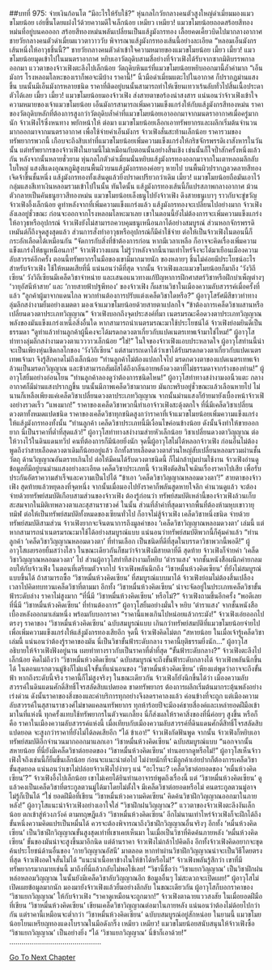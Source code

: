 ##บทที่ 975: จ่ายเงินก้อนโต
“มีอะไรให้รับใช้?”
หุ่นกลไกวัยกลางคนตัวสูงใหญ่ดำเมี่ยมมองแมวขโมยน้อย เอ่ยขึ้นโดยแฝงไว้ด้วยความดีใจเล็กน้อย
เหมียว เหมียว!
แมวขโมยน้อยถอดสร้อยสีทองหม่นที่อยู่บนคอออก
สร้อยสีทองหม่นพลันเปลี่ยนเป็นแส้งูมังกรทอง เลื้อยคดเคี้ยวบิดไปมากลางอากาศ
ชายวัยกลางคนตัวดำเมี่ยมแววตาวาววับ พิจารณาแส้งูมังกรทองเส้นนี้อย่างละเอียด
“หลอมเอ็นมังกรเส้นหนึ่งให้อาวุธชิ้นนี้?”
ชายวัยกลางคนตัวดำเข้าใจความหมายของแมวขโมยน้อย
เมี้ยว เมี้ยว!
แมวขโมยน้อยมุดเข้าไปในมนตราอากาศ หยิบเอาวัตถุดิบสามสี่อย่างที่จ้าวเฟิงได้รับจากซากมิติบรรพกาลออกมา
แววตาของจ้าวเฟิงตะลึงไปเล็กน้อย วัตถุดิบหินแร่ที่แมวขโมยน้อยหยิบออกมานี้ล้ำค่ามาก
“เอ็นมังกร โรงหลอมโลหะของเราก็พอจะมีบ้าง ราคานี้!”
นิ้วมือดำเมี่ยมแตะไปในอากาศ ก็ปรากฏม่านแสงขึ้น บนนั้นมีเอ็นมังกรหลายชนิด ราคาที่ติดอยู่บนนั้นสามารถทำให้เซียนเทวาเร้นลับทั่วไปสิ้นเนื้อประดาตัวได้เลย
เมี้ยว เมี้ยว!
แมวขโมยน้อยมองจ้าวเฟิง ส่งสายตาขอร้องน่าสงสาร
แน่นอนว่าจ้าวเฟิงเข้าใจความหมายของเจ้าแมวขโมยน้อย
เอ็นมังกรสามารถเพิ่มความแข็งแกร่งให้กับแส้งูมังกรสีทองหม่น ราคาของวัตถุดิบหลักที่ต้องการสูงกว่าวัตถุดิบล้ำค่าที่แมวขโมยน้อยเอาออกมาจากมนตราอากาศเมื่อครู่มากนัก
จ้าวเฟิงไร้ซึ่งหนทาง พยักหน้าให้
ต่อมา แมวขโมยน้อยเลือกเอาทรัพยากรและผลึกเริ่มต้นจำนวนมากออกมาจากมนตราอากาศ เพื่อใช้จ่ายค่าเอ็นมังกร
จ้าวเฟิงสั่นสะท้านเล็กน้อย ราคารวมของทรัพยากรพวกนี้ เกือบจะถึงสิบเท่าที่แมวขโมยน้อยเพิ่มความแข็งแกร่งให้กริชจักรพรรดิเงาสังหารในวันนั้น
แต่ทรัพยากรของจ้าวเฟิงในยามนี้ไม่เหมือนกับตอนนั้นอย่างสิ้นเชิง เช่นนั้นก็ใจป้ำสักครั้งหนึ่งแล้วกัน
หลังจากนั้นหลายชั่วยาม
หุ่นกลไกตัวดำเมี่ยมนั่นหยิบแส้งูมังกรทองออกมาจากในเตาหลอมลึกลับใบใหญ่
แสงสีแดงอุณหภูมิสูงบนพื้นผิวบนแส้งูมังกรทองค่อยๆ หายไป บนพื้นผิวปรากฏลวดลายสีทองเจิดจ้าขึ้นชั้นหนึ่ง แส้งูมังกรทองทั้งเส้นดูแล้วยิ่งปราดเปรียวกว่าเดิม
เมี้ยว!
แมวขโมยน้อยถือมันเอาไว้ กลุ่มแสงสีเทาเงินหลอมรวมเข้าไปในนั้น
ทันใดนั้น แส้งูมังกรทองเส้นนี้ก็แปรสภาพกลางอากาศ ม้วนตัวกลายเป็นคันธนูยาวสีทองหม่น
แมวขโมยน้อยเล็งธนูไปยังจ้าวเฟิง ดึงสายธนูเบาๆ ราวกับจะขู่ขวัญ
จ้าวเฟิงอึ้งเล็กน้อย ดูท่าหลังจากที่เพิ่มความแข็งแกร่งแล้ว แส้งูมังกรทองจะเปลี่ยนไปอย่างมาก
จ้าวเฟิงลังเลอยู่ชั่วขณะ ก่อนจะออกจากโรงหลอมโลหะมาเลย
เขาในตอนนี้ยังไม่ต้องการจะเพิ่มความแข็งแกร่งให้อาวุธหรืออุปกรณ์
จ้าวเฟิงยังไม่สามารถควบคุมธนูเหนือนภาได้อย่างสมบูรณ์ ส่วนหอกจักรพรรดิเหมันต์ก็ถึงจุดสูงสุดแล้ว
ส่วนการสั่งทำอาวุธหรืออุปกรณ์ก็มีค่าใช้จ่าย ต่อให้เป็นจ้าวเฟิงในตอนนี้ก็กระอักเลือดได้เหมือนกัน
“จัดการกับสิ่งที่ข้าต้องการก่อน หากมีเวลาเหลือ ก็อาจจะคิดเรื่องเพิ่มความแข็งแกร่งให้ธนูเหนือนภา!”
จ้าวเฟิงวางแผน
ไม่รู้ว่าหลังจากนี้นานเท่าไหร่จึงจะได้มาเยือนเมืองความลับสวรรค์อีกครั้ง
ตอนนี้ทรัพยากรในมือของเขามีมากมายนัก ของหลายๆ ชิ้นไม่ค่อยมีประโยชน์อะไรสำหรับจ้าวเฟิง ใช้ให้หมดเสียที่นี่ แน่นอนว่าดีที่สุด
จากนั้น จ้าวเฟิงและแมวขโมยน้อยก็มาถึง ‘วังวิถีเซียน’
วังวิถีเซียนมีเคล็ดวิชาจำหน่าย และเสนอแนวทางแก้ปัญหาการฝึกศาสตร์วิชาหรือฝึกบำเพ็ญต่างๆ
‘วายุอัสนีห้าสาย’ และ ‘กายสายฟ้าปฐพีทอง’ ของจ้าวเฟิง ก็ผสานวิชาในเมืองความลับสวรรค์เมื่อครั้งที่แล้ว
“ลูกค้าผู้มาจากแดนไกล พวกท่านต้องการปรับแต่งเคล็ดวิชาใดหรือ?”
ผู้อาวุโสรัศมีสีขาวท่าทางลุ่มลึกสง่างามยิ้มอย่างเมตตา มองเจ้าแมวขโมยน้อยด้วยสายตาแปลกใจ
“ข้าต้องการเคล็ดวิชาผสานหรือเปลี่ยนดวงตาประเภทวิญญาณ”
จ้าวเฟิงบอกถึงจุดประสงค์ที่มา
เนตรมรณะคือดวงตาประเภทวิญญาณ พลังของมันแข็งแกร่งเหนือสิ่งอื่นใด
หากสามารถนำเนตรมรณะมาใช้ประโยชน์ได้ จ้าวเฟิงย่อมยินดีเป็นธรรมดา
“ดูท่าแล้วท่านลูกค้าผู้นี้คงจะได้มรดกดวงตาเกี่ยวกับแปดเนตรเทพเจ้ามาใช่ไหม!”
ผู้อาวุโสท่าทางลุ่มลึกสง่างามดวงตาแวววาวเล็กน้อย
“ใช่!”
ในใจของจ้าวเฟิงแอบประหลาดใจ
ผู้อาวุโสท่านนี้น่าจะเป็นเพียงหุ่นเชิดกลไกของ ‘วังวิถีเซียน’ แต่สามารถเดาได้ว่าเขาได้รับมรดกดวงตาเกี่ยวกับแปดเนตรเทพเจ้ามา จึงรู้สึกคาดไม่ถึงเล็กน้อย
“ท่านลูกค้าไม่ต้องแปลกใจไป มรดกดวงตาของแปดเนตรเทพเจ้าล้วนเป็นมรดกวิญญาณ และข้าสามารถสัมผัสได้ถึงกลิ่นอายพลังดวงตาที่ไม่ธรรมดาจากร่างของท่าน!”
ผู้อาวุโสยิ้มอย่างอ่อนโยน
“ท่านลูกค้าลองดูว่าต้องการชนิดไหน!”
ผู้อาวุโสท่าทางสง่างามงอนิ้วแตะ กลางอากาศก็มีม่านแสงปรากฏขึ้น บนนั้นมีภาพเคล็ดวิชามากมาย มันกะพริบอยู่ชั่วขณะแล้วเลือนหายไป
ไม่นานก็เหลือเพียงแค่เคล็ดวิชาเปลี่ยนดวงตาประเภทวิญญาณ
จากนั้นม่านแสงก็ย้ายมายังเบื้องหน้าจ้าวเฟิงอย่างรวดเร็ว
“แพงมาก!”
ราคาของเคล็ดวิชาพวกนี้ทำเอาจ้าวเฟิงสะดุ้งตกใจ
ที่นี่มีเคล็ดวิชาเปลี่ยนดวงตาทั้งหมดแปดชนิด ราคาของเคล็ดวิชาทุกชนิดสูงกว่าราคาที่เจ้าแมวขโมยน้อยเพิ่มความแข็งแกร่งให้แส้งูมังกรทองทั้งนั้น
“ท่านลูกค้า เคล็ดวิชาประเภทนี้มีเงื่อนไขค่อนข้างน้อย ดังนั้นจึงทำให้ขายออกยาก นี่เป็นราคาที่ต่ำที่สุดแล้ว!”
ผู้อาวุโสท่าทางสง่างามส่ายหัวเล็กน้อย
วิชาเปลี่ยนดวงตาวิญญาณ ต่อให้วางไว้ในดินแดนทวีป คนที่ต้องการก็มีน้อยยิ่งนัก
จุดนี้ผู้อาวุโสไม่ได้หลอกจ้าวเฟิง
ก่อนอื่นไม่ต้องพูดถึงว่าสายเลือดดวงตาเดิมก็น้อยอยู่แล้ว อีกทั้งสายเลือดดวงตาส่วนใหญ่สับเปลี่ยนหลอมรวมผ่านชั้นวัตถุ
ด้านวิญญาณอันตรายเกินไป ต่อให้มีคนได้รับดวงตาชนิดนี้ ก็ไม่กล้าบุ่มบ่ามใช้งาน
จ้าวเฟิงอ่านดูข้อมูลที่มีอยู่บนม่านแสงอย่างละเอียด
เคล็ดวิชาประเภทนี้ จ้าวเฟิงตัดสินใจเมินเรื่องราคาไปเสีย เพื่อรับประกันอัตราความสำเร็จและความเป็นไปได้
“ข้าเอา ‘เคล็ดวิชาวิญญาณหลอมดวงตา’!”
สายตาของจ้าวเฟิง สุดท้ายแล้วหยุดลงที่จุดหนึ่ง
จากนั้นเมื่อมองไปยังราคาก็พลันสูดหายใจลึก
คำนวนดูแล้ว จะต้องจ่ายด้วยทรัพย์สมบัติเกือบสามส่วนของจ้าวเฟิง
ต้องรู้ก่อนว่า ทรัพย์สมบัติเหล่านี้ของจ้าวเฟิงล้วนเก็บสะสมจากในมิติเทพลวงตาและสุสานราชวงศ์ ในนั้น ส่วนที่ล้ำค่าที่สุดมาจากพื้นที่ต้องห้ามหุบเขาวายุทมิฬ
ต่อให้เป็นทรัพย์สมบัติทั้งหมดของเซียนทั่วไป ก็อาจไม่สู้จ้าวเฟิง
เคล็ดวิชาหนึ่งชนิด จ่ายด้วยทรัพย์สมบัติสามส่วน จ้าวเฟิงยากจะจินตนาการถึงมูลค่าของ ‘เคล็ดวิชาวิญญาณหลอมดวงตา’ เล่มนี้
แต่หากสามารถนำเนตรมรณะมาใช้ได้อย่างสมบูรณ์แบบ แน่นอนว่าทรัพย์สมบัติพวกนี้ก็คุ้มค่าแล้ว
“ท่านลูกค้า ‘เคล็ดวิชาวิญญาณหลอมดวงตา’ ที่ท่านเลือก เป็นชนิดที่ดีที่สุดในบรรดาวิชาพวกนี้พอดี!”
ผู้อาวุโสเผยรอยยิ้มสว่างไสว ในขณะเดียวกันก็ชมว่าจ้าวเฟิงมีสายตาที่ดี
สุดท้าย จ้าวเฟิงก็จ่ายค่า ‘เคล็ดวิชาวิญญาณหลอมดวงตา’ ไป
ส่วนผู้อาวุโสท่าทีสง่างามก็หยิบ ‘ตำราแสง’ จากชั้นหนังสือผนึกค่ายกลมอบให้กับจ้าวเฟิง
ในตอนที่เตรียมตัวจากไป จ้าวเฟิงพลันนึกถึง ‘วิชาหมื่นห้วงคิดเซียน’ ที่ยังไม่สมบูรณ์แบบขึ้นได้
ถ้าสามารถซื้อ ‘วิชาหมื่นห้วงคิดเซียน’ ที่สมบูรณ์แบบมาได้ จ้าวเฟิงย่อมไม่ต้องสิ้นเปลืองเวลาไปคิดทบทวนเคล็ดวิชาที่ตามมา
อีกทั้ง ‘วิชาหมื่นห้วงคิดเซียน’ น่าจะจัดอยู่ในประเภทเคล็ดวิชาขั้นฟ้าระดับล่าง ราคาไม่สูงมาก
“ที่นี่มี ‘วิชาหมื่นห้วงคิดเซียน’ หรือไม่?”
จ้าวเฟิงถามขึ้นอีกครั้ง
“พอดีเลย ที่นี่มี ‘วิชาหมื่นห้วงคิดเซียน’ ที่ท่านต้องการ”
ผู้อาวุโสยิ้มอย่างมั่นใจ
หยิบ ‘ตำราแสง’ จากชั้นหนังสือเบื้องหลังออกมาเล่มหนึ่ง พร้อมกับบอกราคา
“ราคานี้แพงเกินไปหน่อยแล้วกระมัง!”
จ้าวเฟิงเอ่ยออกไปตรงๆ
ราคาของ ‘วิชาหมื่นห้วงคิดเซียน’ ฉบับสมบูรณ์แบบ เกินกว่าทรัพย์สมบัติที่แมวขโมยน้อยจ่ายไปเพื่อเพิ่มความแข็งแกร่งให้แส้งูมังกรทองเสียอีก
จุดนี้ จ้าวเฟิงคิดไม่ตก
“สหายน้อย ในเมื่อเจ้ารู้เคล็ดวิชาเล่มนี้ แน่นอนว่าต้องรู้ราคาของมัน นี่เป็นวิชาขั้นฟ้าระดับกลาง ราคานี้ยุติธรรมยิ่งนัก...”
ผู้อาวุโสอธิบายให้จ้าวเฟิงฟังอยู่นาน เผยท่าทางราวกับเป็นราคาที่ต่ำที่สุด
“ขั้นฟ้าระดับกลาง?”
จ้าวเฟิงตะลึงไปเล็กน้อย คิดไม่ถึงว่า ‘วิชาหมื่นห้วงคิดเซียน’ ฉบับสมบูรณ์จะถึงขั้นฟ้าระดับกลางได้
จ้าวเฟิงพลันนึกขึ้นได้ ในตอนแรกตวนมู่ชิงก็ไม่แน่ใจขั้นที่แน่นอนของ ‘วิชาหมื่นห้วงคิดเซียน’ เพียงแต่พูดว่าอาจจะถึงขั้นฟ้า
หากถึงระดับนี้จริง ราคานี้ก็ไม่สูงจริงๆ
ในขณะเดียวกัน จ้าวเฟิงก็ยังนึกขึ้นได้ว่า เมืองความลับสวรรค์ในดินแดนศักดิ์สิทธิ์โจรสลัดสิบแปดยอด ขาดทรัพยากร ต้องการผลึกเริ่มต้นมากระตุ้นพลังอย่างเร่งด่วน ดังนั้นราคาของสิ่งของและค่าบริการทุกอย่างจึงลดราคาลงแล้ว ค่อนข้างที่จะถูก
แต่เมืองความลับสวรรค์ในสุสานราชวงศ์ไม่ขาดแคลนทรัพยากร
ทุกห้าร้อยปีจะมีองค์ชายสี่องค์และเหล่ายอดฝีมือเข้ามาในที่แห่งนี้ ทุกครั้งแทบใช้ทรัพยากรในตัวจนเกลี้ยง
นี่ก็ส่งผลให้ราคาสิ่งของที่นี่ค่อยๆ สูงขึ้น
หรือก็คือ ราคาในเมืองความลับสวรรค์แห่งนี้ เมื่อเทียบกับเมืองความลับสวรรค์ที่ดินแดนศักดิ์สิทธิ์โจรสลัดสิบแปดยอด จะสูงกว่าราคาที่ยังไม่ได้ลดเสียอีก
“ได้ ข้าเอา!”
จ้าวเฟิงกัดฟันพูด
จากนั้น จ้าวเฟิงก็หยิบเอาทรัพย์สมบัติอีกจำนวนมากออกมาแลกเอา ‘วิชาหมื่นห้วงคิดเซียน’ ฉบับสมบูรณ์แบบ
“นอกจากนั้น สหายน้อย ที่นี่ยังมีเคล็ดวิชาต่อยอดของ ‘วิชาหมื่นห้วงคิดเซียน’ ท่านอยากดูหรือไม่!”
ผู้อาวุโสเห็นจ้าวเฟิงใจถึงเช่นนี้ก็ยิ้มขึ้นเล็กน้อย ก่อนจะแนะนำต่อไป
ไม่ง่ายนักที่จะมีลูกค้าเอ่ยปากก็ต้องการเคล็ดวิชาขั้นสุดยอด แน่นอนว่าเขาไม่ปล่อยจ้าวเฟิงไปง่ายๆ แน่
“อะไรนะ? เคล็ดวิชาต่อยอดของ ‘หมื่นห้วงคิดเซียน’?”
จ้าวเฟิงอึ้งไปเล็กน้อย เขาไม่เคยได้ยินท่านอาจารย์พูดถึงเรื่องนี้
แต่ ‘วิชาหมื่นห้วงคิดเซียน’ ดูแล้วคงเป็นเคล็ดวิชาที่ตระกูลตวนมู่ได้มาโดยไม่ตั้งใจ มีเคล็ดวิชาต่อยอดหรือไม่ คนตระกูลตวนมู่อาจไม่รู้ก็เป็นได้
“ใช่ ยอดฝีมือที่เขียน ‘วิชาหมื่นห้วงความคิดเซียน’ คิดค้นวิชาฝึกวิญญาณออกมาในภายหลัง!”
ผู้อาวุโสแนะนำจ้าวเฟิงอย่างเอาใจใส่
“วิชาฝึกฝนวิญญาณ?”
แววตาของจ้าวเฟิงตะลึงงันเล็กน้อย ตกเข้าสู่ห้วงภวังค์
ตามทฤษฎีแล้ว ‘วิชาหมื่นห้วงคิดเซียน’ อีกไม่นานเท่าไหร่จ้าวเฟิงก็จะฝึกได้ถึงขั้นหนึ่งความคิดแปรเป็นหมื่นได้ ควรจะต้องพิจารณาถึงวิชาฝึกวิญญาณอื่นจริงๆ
อีกทั้ง ‘หมื่นห้วงคิดเซียน’ เป็นวิชาฝึกวิญญาณขั้นสูงสุดเท่าที่เขาเคยเห็นมา
ในเมื่อเป็นวิชาที่คิดค้นภายหลัง ‘หมื่นห้วงคิดเซียน’ ขั้นของมันน่าจะสูงขึ้นมาอีกนิด แต่ด้านราคา จ้าวเฟิงไม่กล้าไปคิดถึง
อีกทั้งจ้าวเฟิงคิดอยากจะขุดค้นประโยชน์ด้านอื่นของ ‘กายวิญญาณอัสนี’ มาตลอด หากทำผ่านวิชาฝึกวิญญาณน่าจะเป็นวิธีโดยตรงที่สุด
จ้าวเฟิงอดใจสั่นไม่ได้
“แนะนำเนื้อหาข้างในให้ข้าได้หรือไม่!”
จ้าวเฟิงพลันรู้สึกว่า เขาที่มีทรัพยากรมากมายเช่นนี้ มาถึงที่นี่แล้วกลับไม่พอใช้เลย!
“วิชานี้ชื่อว่า ‘วิชาแยกวิญญาณ’ เป็นวิชาฝึกฝนหล่อหลอมวิญญาณ ในนั้นยังมีเคล็ดวิชาลับวิญญาณอีก ข้อมูลอื่นๆ ไม่สะดวกจะเปิดเผย!”
ผู้อาวุโสไม่เปิดเผยข้อมูลมากนัก มองมายังจ้าวเฟิงแล้วยิ้มอย่างลึกลับ
ในขณะเดียวกัน ผู้อาวุโสก็บอกราคาของ ‘วิชาแยกวิญญาณ’ ให้กับจ้าวเฟิง
“ราคาดูเหมือนจะถูกมาก!”
จ้าวเฟิงตาฉายแววสงสัย
ในเมื่อยอดฝีมือที่เขียน ‘วิชาหมื่นห้วงคิดเซียน’ เขียนเคล็ดวิชาวิญญาณต่อมาในภายหลัง แน่นอนว่าต้องไม่ด้อยไปกว่ากัน
แต่ราคานี้เหมือนจะต่ำกว่า ‘วิชาหมื่นห้วงคิดเซียน’ ฉบับบสมบูรณ์อยู่สักหน่อย
ในยามนี้ แมวขโมยน้อยโยนเหรียญทองแดงโบราณในมือดังกริ๊ง
เหมียว เหมียว!
แมวขโมยน้อยสนับสนุนให้จ้าวเฟิงซื้อ ‘วิชาแยกวิญญาณ’ เป็นอย่างยิ่ง
“ได้ ‘วิชาแยกวิญญาณ’ นี่ข้าก็เอาด้วย!”
………………………………………


[Go To Next Chapter]( ./213.md)